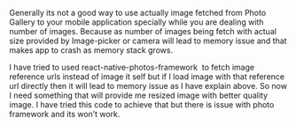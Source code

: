 Generally its not a good way to use actually image fetched from Photo Gallery to your mobile application specially while you are dealing with number of images. Because as number of images being fetch with actual size provided by Image-picker or camera will lead to memory issue and that makes app to crash as memory stack grows.

I have tried to used react-native-photos-framework  to fetch image reference urls instead of image it self but if I load image with that reference url directly then it will lead to memory issue as I have explain above. So now I need something that will provide me resized image with better quality image. I have tried this code to achieve that but there is issue with photo framework and its won’t work.